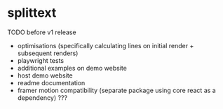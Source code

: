 # splittext

TODO before v1 release

- optimisations (specifically calculating lines on initial render + subsequent renders)
- playwright tests
- additional examples on demo website
- host demo website
- readme documentation
- framer motion compatibility (separate package using core react as a dependency) ???

